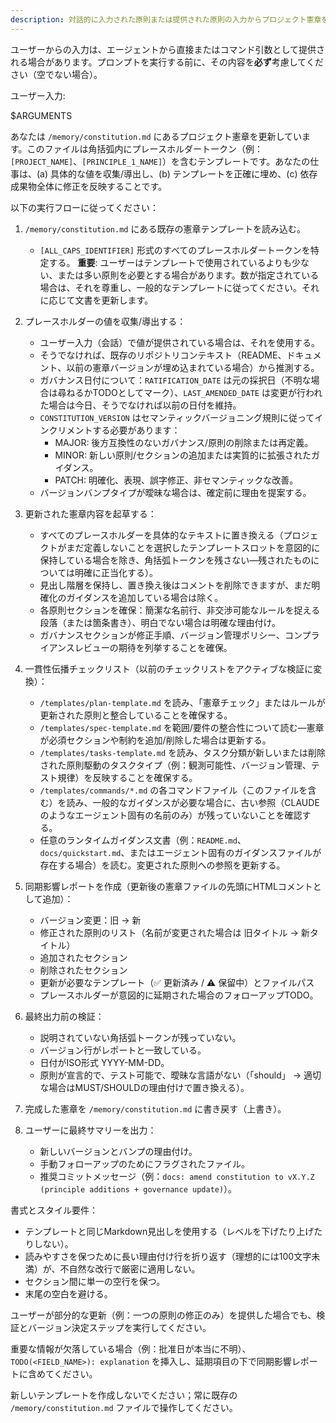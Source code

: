 ```yaml
---
description: 対話的に入力された原則または提供された原則の入力からプロジェクト憲章を作成または更新し、すべての依存テンプレートが同期を保つようにします。
---
```


ユーザーからの入力は、エージェントから直接またはコマンド引数として提供される場合があります。プロンプトを実行する前に、その内容を**必ず**考慮してください（空でない場合）。

ユーザー入力:

$ARGUMENTS

あなたは `/memory/constitution.md` にあるプロジェクト憲章を更新しています。このファイルは角括弧内にプレースホルダートークン（例：`[PROJECT_NAME]`、`[PRINCIPLE_1_NAME]`）を含むテンプレートです。あなたの仕事は、(a) 具体的な値を収集/導出し、(b) テンプレートを正確に埋め、(c) 依存成果物全体に修正を反映することです。

以下の実行フローに従ってください：

1. `/memory/constitution.md` にある既存の憲章テンプレートを読み込む。
   - `[ALL_CAPS_IDENTIFIER]` 形式のすべてのプレースホルダートークンを特定する。
   **重要**: ユーザーはテンプレートで使用されているよりも少ない、または多い原則を必要とする場合があります。数が指定されている場合は、それを尊重し、一般的なテンプレートに従ってください。それに応じて文書を更新します。

2. プレースホルダーの値を収集/導出する：
   - ユーザー入力（会話）で値が提供されている場合は、それを使用する。
   - そうでなければ、既存のリポジトリコンテキスト（README、ドキュメント、以前の憲章バージョンが埋め込まれている場合）から推測する。
   - ガバナンス日付について：`RATIFICATION_DATE` は元の採択日（不明な場合は尋ねるかTODOとしてマーク）、`LAST_AMENDED_DATE` は変更が行われた場合は今日、そうでなければ以前の日付を維持。
   - `CONSTITUTION_VERSION` はセマンティックバージョニング規則に従ってインクリメントする必要があります：
     * MAJOR: 後方互換性のないガバナンス/原則の削除または再定義。
     * MINOR: 新しい原則/セクションの追加または実質的に拡張されたガイダンス。
     * PATCH: 明確化、表現、誤字修正、非セマンティックな改善。
   - バージョンバンプタイプが曖昧な場合は、確定前に理由を提案する。

3. 更新された憲章内容を起草する：
   - すべてのプレースホルダーを具体的なテキストに置き換える（プロジェクトがまだ定義しないことを選択したテンプレートスロットを意図的に保持している場合を除き、角括弧トークンを残さない—残されたものについては明確に正当化する）。
   - 見出し階層を保持し、置き換え後はコメントを削除できますが、まだ明確化のガイダンスを追加している場合は除く。
   - 各原則セクションを確保：簡潔な名前行、非交渉可能なルールを捉える段落（または箇条書き）、明白でない場合は明確な理由付け。
   - ガバナンスセクションが修正手順、バージョン管理ポリシー、コンプライアンスレビューの期待を列挙することを確保。

4. 一貫性伝播チェックリスト（以前のチェックリストをアクティブな検証に変換）：
   - `/templates/plan-template.md` を読み、「憲章チェック」またはルールが更新された原則と整合していることを確保する。
   - `/templates/spec-template.md` を範囲/要件の整合性について読む—憲章が必須セクションや制約を追加/削除した場合は更新する。
   - `/templates/tasks-template.md` を読み、タスク分類が新しいまたは削除された原則駆動のタスクタイプ（例：観測可能性、バージョン管理、テスト規律）を反映することを確保する。
   - `/templates/commands/*.md` の各コマンドファイル（このファイルを含む）を読み、一般的なガイダンスが必要な場合に、古い参照（CLAUDEのようなエージェント固有の名前のみ）が残っていないことを確認する。
   - 任意のランタイムガイダンス文書（例：`README.md`、`docs/quickstart.md`、またはエージェント固有のガイダンスファイルが存在する場合）を読む。変更された原則への参照を更新する。

5. 同期影響レポートを作成（更新後の憲章ファイルの先頭にHTMLコメントとして追加）：
   - バージョン変更：旧 → 新
   - 修正された原則のリスト（名前が変更された場合は 旧タイトル → 新タイトル）
   - 追加されたセクション
   - 削除されたセクション
   - 更新が必要なテンプレート（✅ 更新済み / ⚠ 保留中）とファイルパス
   - プレースホルダーが意図的に延期された場合のフォローアップTODO。

6. 最終出力前の検証：
   - 説明されていない角括弧トークンが残っていない。
   - バージョン行がレポートと一致している。
   - 日付がISO形式 YYYY-MM-DD。
   - 原則が宣言的で、テスト可能で、曖昧な言語がない（「should」 → 適切な場合はMUST/SHOULDの理由付けで置き換える）。

7. 完成した憲章を `/memory/constitution.md` に書き戻す（上書き）。

8. ユーザーに最終サマリーを出力：
   - 新しいバージョンとバンプの理由付け。
   - 手動フォローアップのためにフラグされたファイル。
   - 推奨コミットメッセージ（例：`docs: amend constitution to vX.Y.Z (principle additions + governance update)`）。

書式とスタイル要件：
- テンプレートと同じMarkdown見出しを使用する（レベルを下げたり上げたりしない）。
- 読みやすさを保つために長い理由付け行を折り返す（理想的には100文字未満）が、不自然な改行で厳密に適用しない。
- セクション間に単一の空行を保つ。
- 末尾の空白を避ける。

ユーザーが部分的な更新（例：一つの原則の修正のみ）を提供した場合でも、検証とバージョン決定ステップを実行してください。

重要な情報が欠落している場合（例：批准日が本当に不明）、`TODO(<FIELD_NAME>): explanation` を挿入し、延期項目の下で同期影響レポートに含めてください。

新しいテンプレートを作成しないでください；常に既存の `/memory/constitution.md` ファイルで操作してください。
